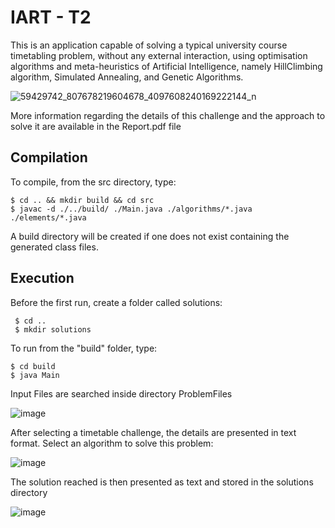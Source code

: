 # IART - T2

This is an application capable of solving a typical university course timetabling problem,
without any external interaction, using optimisation algorithms and meta-heuristics of Artificial Intelligence,
namely HillClimbing algorithm, Simulated Annealing, and Genetic Algorithms.

![59429742_807678219604678_4097608240169222144_n](https://github.com/DinisMoreira/IART-T2/assets/28096691/b79e72a3-da68-443e-bfa4-d56fb1fb3ae5)

More information regarding the details of this challenge and the approach to solve it are available in the Report.pdf file

## Compilation

To compile, from the src directory, type:

    $ cd .. && mkdir build && cd src
    $ javac -d ./../build/ ./Main.java ./algorithms/*.java ./elements/*.java

A build directory will be created if one does not exist containing the generated class files.

## Execution

Before the first run, create a folder called solutions:

     $ cd ..
     $ mkdir solutions

To run from the "build" folder, type:

    $ cd build
    $ java Main

Input Files are searched inside directory ProblemFiles

![image](https://github.com/DinisMoreira/IART-T2/assets/28096691/9f5fa391-3476-45f1-af8a-f8feb82d5c0c)

After selecting a timetable challenge, the details are presented in text format.
Select an algorithm to solve this problem:

![image](https://github.com/DinisMoreira/IART-T2/assets/28096691/ddbe460f-c6e2-42ee-94ce-83bf1a13bc49)

The solution reached is then presented as text and stored in the solutions directory

![image](https://github.com/DinisMoreira/IART-T2/assets/28096691/85abb7af-3039-4d3e-909a-4b671aa37d9c)
